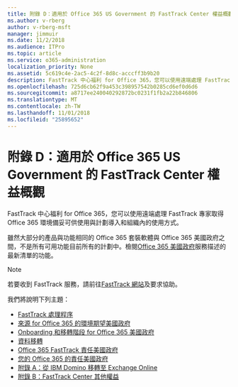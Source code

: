 ```yaml
---
title: 附錄 D：適用於 Office 365 US Government 的 FastTrack Center 權益概觀
ms.author: v-rberg
author: v-rberg-msft
manager: jimmuir
ms.date: 11/2/2018
ms.audience: ITPro
ms.topic: article
ms.service: o365-administration
localization_priority: None
ms.assetid: 5c619c4e-2ac5-4c2f-8d8c-acccff3b9b20
description: FastTrack 中心福利 for Office 365，您可以使用遠端處理 FastTrack 專家取得 Office 365 環境備妥可供使用與計劃導入和組織內的使用方式。
ms.openlocfilehash: 725d6cb62f9a453c398957542b0285cd6ef0d6d6
ms.sourcegitcommit: a8717ee240040292872bc0231f1fb2a22b846806
ms.translationtype: MT
ms.contentlocale: zh-TW
ms.lasthandoff: 11/01/2018
ms.locfileid: "25895652"
---
```

# <a name="appendix-d---fasttrack-center-benefit-overview-for-office-365-us-government"></a>附錄 D：適用於 Office 365 US Government 的 FastTrack Center 權益概觀

FastTrack 中心福利 for Office 365，您可以使用遠端處理 FastTrack 專家取得 Office 365 環境備妥可供使用與計劃導入和組織內的使用方式。 
  
雖然大部分的產品與功能相同的 Office 365 套裝軟體與 Office 365 美國政府之間，不是所有可用功能目前所有的計劃中。檢閱[Office 365 美國政府](https://aka.ms/aboutgovcloud)服務描述的最新清單的功能。

> [!NOTE]
> 若要收到 FastTrack 服務，請前往[FastTrack 網站](https://go.microsoft.com/fwlink/?linkid=780698)及要求協助。  

我們將說明下列主題：
- [FastTrack 處理程序](O365-fasttrack-process.md) 
- [來源 for Office 365 的環境期望美國政府](US-Gov-appendix-source-environment-expectations.md)   
- [Onboarding 和移轉階段 for Office 365 美國政府](US-Gov-appendix-onboarding-and-migration.md)
- [資料移轉](O365-data-migration.md)    
- [Office 365 FastTrack 責任美國政府](US-Gov-appendix-fasttrack-responsibilities.md)   
- [您的 Office 365 的責任美國政府](US-Gov-appendix-your-responsibilities.md) 
- [附錄 A：從 IBM Domino 移轉至 Exchange Online](O365-from-ibm-domino-to-exchange-online.md)   
- [附錄 B：FastTrack Center 其他權益](O365-fasttrack-additional-benefits.md)


